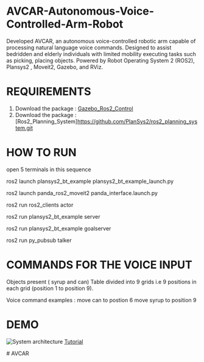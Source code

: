 # AVCAR-Autonomous-Voice-Controlled-Arm-Robot
Developed AVCAR, an autonomous voice-controlled robotic arm capable of processing natural language voice commands. Designed to assist bedridden and elderly individuals with limited mobility executing tasks such as picking, placing objects. Powered by Robot Operating System 2 (ROS2), Plansys2 , Moveit2, Gazebo, and RViz.

# REQUIREMENTS
1. Download the package :
    [Gazebo_Ros2_Control](https://github.com/ros-controls/gazebo_ros2_control/blob/master/doc/index.rst)
2. Download the package :
    [Ros2_Planning_System]https://github.com/PlanSys2/ros2_planning_system.git


# HOW TO RUN 

open 5 terminals in this sequence

ros2 launch plansys2_bt_example plansys2_bt_example_launch.py

ros2 launch panda_ros2_moveit2 panda_interface.launch.py 

ros2 run ros2_clients actor 

ros2 run plansys2_bt_example server 

ros2 run plansys2_bt_example goalserver

ros2 run py_pubsub talker




# COMMANDS FOR THE VOICE INPUT 
Objects present ( syrup and can)
Table divided into 9 grids i.e 9 positions in each grid (position 1 to position 9).

Voice command examples :
move can to postion 6
move syrup to position 9

# DEMO 
![System architecture]([System_Architecture.png](https://github.com/chytra3/AVCAR-Autonomous-Voice-Controlled-Arm-Robot/blob/240a9fffa0d8bc5b1ae1c5f4ef2e63e2bff4b3e1/System_Architecture.png))
[Tutorial](https://github.com/user-attachments/assets/e25855a5-3065-4b58-9640-da1dd22175ec)




#   A V C A R 
 
 
